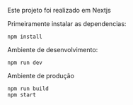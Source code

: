 Este projeto foi realizado em Nextjs

Primeiramente instalar as dependencias:
```
npm install
```

Ambiente de desenvolvimento:

```
npm run dev
```

Ambiente de produção

```
npm run build
npm start
```
